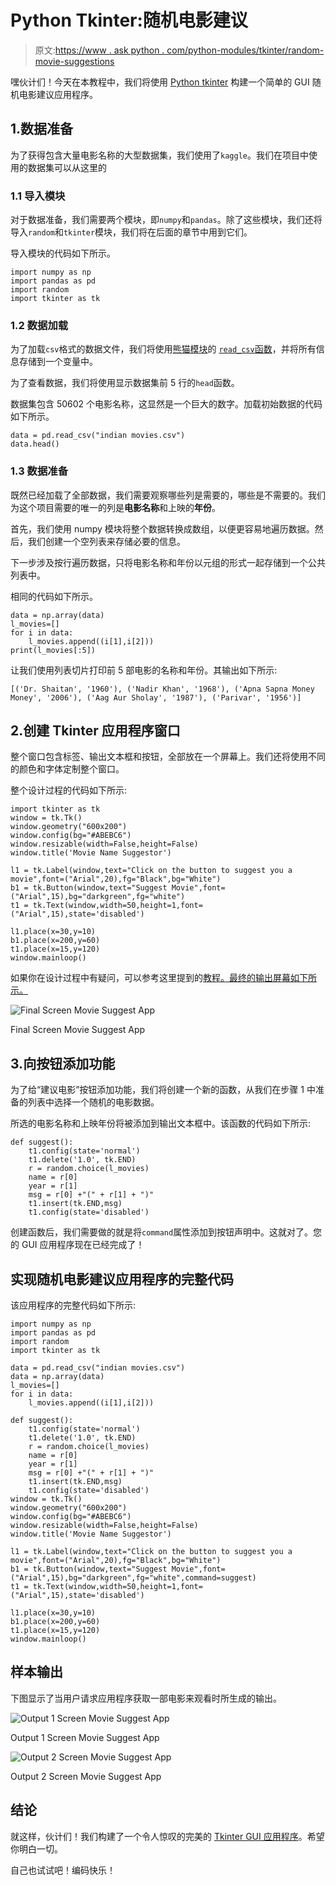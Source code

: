 # Python Tkinter:随机电影建议

> 原文:[https://www . ask python . com/python-modules/tkinter/random-movie-suggestions](https://www.askpython.com/python-modules/tkinter/random-movie-suggestions)

嘿伙计们！今天在本教程中，我们将使用 [Python tkinter](https://www.askpython.com/python-modules/tkinter/tkinter-buttons) 构建一个简单的 GUI 随机电影建议应用程序。

## 1.数据准备

为了获得包含大量电影名称的大型数据集，我们使用了`kaggle`。我们在项目中使用的数据集可以从这里的

### 1.1 导入模块

对于数据准备，我们需要两个模块，即`numpy`和`pandas`。除了这些模块，我们还将导入`random`和`tkinter`模块，我们将在后面的章节中用到它们。

导入模块的代码如下所示。

```
import numpy as np
import pandas as pd
import random
import tkinter as tk

```

### 1.2 数据加载

为了加载`csv`格式的数据文件，我们将使用[熊猫模块](https://www.askpython.com/python-modules/pandas/python-pandas-module-tutorial)的 [`read_csv`函数](https://www.askpython.com/python-modules/python-csv-module)，并将所有信息存储到一个变量中。

为了查看数据，我们将使用显示数据集前 5 行的`head`函数。

数据集包含 50602 个电影名称，这显然是一个巨大的数字。加载初始数据的代码如下所示。

```
data = pd.read_csv("indian movies.csv")
data.head()

```

### 1.3 数据准备

既然已经加载了全部数据，我们需要观察哪些列是需要的，哪些是不需要的。我们为这个项目需要的唯一的列是**电影名称**和上映的**年份**。

首先，我们使用 numpy 模块将整个数据转换成数组，以便更容易地遍历数据。然后，我们创建一个空列表来存储必要的信息。

下一步涉及按行遍历数据，只将电影名称和年份以元组的形式一起存储到一个公共列表中。

相同的代码如下所示。

```
data = np.array(data)
l_movies=[]
for i in data:
    l_movies.append((i[1],i[2]))
print(l_movies[:5])

```

让我们使用列表切片打印前 5 部电影的名称和年份。其输出如下所示:

```
[('Dr. Shaitan', '1960'), ('Nadir Khan', '1968'), ('Apna Sapna Money Money', '2006'), ('Aag Aur Sholay', '1987'), ('Parivar', '1956')]

```

## 2.创建 Tkinter 应用程序窗口

整个窗口包含标签、输出文本框和按钮，全部放在一个屏幕上。我们还将使用不同的颜色和字体定制整个窗口。

整个设计过程的代码如下所示:

```
import tkinter as tk
window = tk.Tk()
window.geometry("600x200")
window.config(bg="#ABEBC6")
window.resizable(width=False,height=False)
window.title('Movie Name Suggestor')

l1 = tk.Label(window,text="Click on the button to suggest you a movie",font=("Arial",20),fg="Black",bg="White")
b1 = tk.Button(window,text="Suggest Movie",font=("Arial",15),bg="darkgreen",fg="white")
t1 = tk.Text(window,width=50,height=1,font=("Arial",15),state='disabled')

l1.place(x=30,y=10)
b1.place(x=200,y=60)
t1.place(x=15,y=120)
window.mainloop()

```

如果你在设计过程中有疑问，可以参考这里提到的[教程。最终的输出屏幕如下所示。](https://www.askpython.com/python/tkinter-gui-widgets)

![Final Screen Movie Suggest App](../Images/d7877e55fc1beb5f4b78a61a3ec97fe8.png)

Final Screen Movie Suggest App

## 3.向按钮添加功能

为了给“建议电影”按钮添加功能，我们将创建一个新的函数，从我们在步骤 1 中准备的列表中选择一个随机的电影数据。

所选的电影名称和上映年份将被添加到输出文本框中。该函数的代码如下所示:

```
def suggest():
    t1.config(state='normal')
    t1.delete('1.0', tk.END)
    r = random.choice(l_movies)
    name = r[0]
    year = r[1]
    msg = r[0] +"(" + r[1] + ")"
    t1.insert(tk.END,msg)
    t1.config(state='disabled')

```

创建函数后，我们需要做的就是将`command`属性添加到按钮声明中。这就对了。您的 GUI 应用程序现在已经完成了！

## 实现随机电影建议应用程序的完整代码

该应用程序的完整代码如下所示:

```
import numpy as np
import pandas as pd
import random
import tkinter as tk

data = pd.read_csv("indian movies.csv")
data = np.array(data)
l_movies=[]
for i in data:
    l_movies.append((i[1],i[2]))

def suggest():
    t1.config(state='normal')
    t1.delete('1.0', tk.END)
    r = random.choice(l_movies)
    name = r[0]
    year = r[1]
    msg = r[0] +"(" + r[1] + ")"
    t1.insert(tk.END,msg)
    t1.config(state='disabled')
window = tk.Tk()
window.geometry("600x200")
window.config(bg="#ABEBC6")
window.resizable(width=False,height=False)
window.title('Movie Name Suggestor')

l1 = tk.Label(window,text="Click on the button to suggest you a movie",font=("Arial",20),fg="Black",bg="White")
b1 = tk.Button(window,text="Suggest Movie",font=("Arial",15),bg="darkgreen",fg="white",command=suggest)
t1 = tk.Text(window,width=50,height=1,font=("Arial",15),state='disabled')

l1.place(x=30,y=10)
b1.place(x=200,y=60)
t1.place(x=15,y=120)
window.mainloop()

```

## 样本输出

下图显示了当用户请求应用程序获取一部电影来观看时所生成的输出。

![Output 1 Screen Movie Suggest App](../Images/4a18b56b37e9d22cb62f73a36f4322d4.png)

Output 1 Screen Movie Suggest App

![Output 2 Screen Movie Suggest App](../Images/8cab0eedda61c7ecd07c0e4093c9306a.png)

Output 2 Screen Movie Suggest App

## 结论

就这样，伙计们！我们构建了一个令人惊叹的完美的 [Tkinter GUI 应用程序](https://www.askpython.com/python/examples/gui-calculator-using-tkinter)。希望你明白一切。

自己也试试吧！编码快乐！